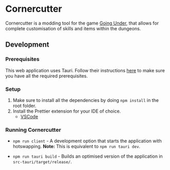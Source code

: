 # Cornercutter

Cornercutter is a modding tool for the game [Going Under](https://aggrocrab.com/Going-Under), that allows for complete customisation of skills and items within the dungeons.  

## Development

### Prerequisites 

This web application uses Tauri. Follow their instructions [here](https://tauri.app/v1/guides/getting-started/prerequisites) to make sure you have all the required prerequisites.

### Setup

1. Make sure to install all the dependencies by doing `npm install` in the root folder.
2. Install the Prettier extension for your IDE of choice.
   - [VSCode](https://marketplace.visualstudio.com/items?itemName=esbenp.prettier-vscode)

### Running Cornercutter

- `npm run client` - A development option that starts the application with hotswapping. **Note:** This is equivalent to `npm run tauri dev`.
  
- `npm run tauri build` - Builds an optimised version of the application in `src-tauri/target/release/`.




